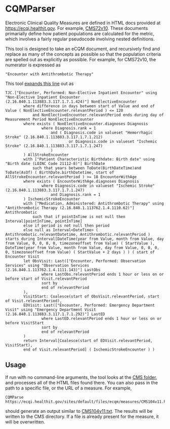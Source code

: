 # CQMParser

Electronic Clinical Quality Measures are defined in HTML docs provided at https://ecqi.healthit.gov.  For example,
[CMS72v10](https://ecqi.healthit.gov/sites/default/files/ecqm/measures/CMS72v10.html).
These documents primarially define how patient populations are calculated for the metric, which involves a fairly regular pseudocode involving nested definitions.

This tool is designed to take an eCQM document, and recursively find and replace as many of the concepts as possible so that the population criteria are spelled out as explicitly as possible.  For example, for CMS72v10, the numerator is expressed as 

	"Encounter with Antithrombotic Therapy"

This tool [expands this line](https://github.com/schallot/CQMParser/blob/master/CMS/CMS72v10.txt) out as

	TJC.["Encounter, Performed: Non-Elective Inpatient Encounter" using "Non-Elective Inpatient Encounter (2.16.840.1.113883.3.117.1.7.1.424)"] NonElectiveEncounter
			where difference in days between start of Value and end of Value ( NonElectiveEncounter.relevantPeriod ) <= 120
				and NonElectiveEncounter.relevantPeriod ends during day of Measurement Period NonElectiveEncounter
			where exists ( NonElectiveEncounter.diagnoses Diagnosis
					where Diagnosis.rank = 1
						and ( Diagnosis.code in valueset "Hemorrhagic Stroke" (2.16.840.1.113883.3.117.1.7.1.212)
								or Diagnosis.code in valueset "Ischemic Stroke" (2.16.840.1.113883.3.117.1.7.1.247)
						)
			) AllStrokeEncounter
			with ["Patient Characteristic Birthdate: Birth date" using "Birth date (LOINC Code 21112-8)"] BirthDate
				such that years between ToDate(BirthDateTime)and ToDate(AsOf) ( BirthDate.birthDatetime, start of AllStrokeEncounter.relevantPeriod ) >= 18 EncounterWithAge
			where exists ( EncounterWithAge.diagnoses Diagnosis
					where Diagnosis.code in valueset "Ischemic Stroke" (2.16.840.1.113883.3.117.1.7.1.247)
						and Diagnosis.rank = 1
			) IschemicStrokeEncounter
			with ["Medication, Administered: Antithrombotic Therapy" using "Antithrombotic Therapy (2.16.840.1.113762.1.4.1110.62)"] Antithrombotic
				such that if pointInTime is not null then Interval[pointInTime, pointInTime]
			else if period is not null then period 
			else null as Interval<DateTime> ( Antithrombotic.relevantDatetime, Antithrombotic.relevantPeriod ) starts during Interval[DateTime(year from Value, month from Value, day from Value, 0, 0, 0, 0, timezoneoffset from Value) ( StartValue ), DateTime(year from Value, month from Value, day from Value, 0, 0, 0, 0, timezoneoffset from Value) ( StartValue + 2 days ) ) ( start of Encounter Visit
			let ObsVisit: Last(["Encounter, Performed: Observation Services" using "Observation Services (2.16.840.1.113762.1.4.1111.143)"] LastObs
					where LastObs.relevantPeriod ends 1 hour or less on or before start of Visit.relevantPeriod
					sort by 
					end of relevantPeriod
			),
			VisitStart: Coalesce(start of ObsVisit.relevantPeriod, start of Visit.relevantPeriod),
			EDVisit: Last(["Encounter, Performed: Emergency Department Visit" using "Emergency Department Visit (2.16.840.1.113883.3.117.1.7.1.292)"] LastED
					where LastED.relevantPeriod ends 1 hour or less on or before VisitStart
					sort by 
					end of relevantPeriod
			)
			return Interval[Coalesce(start of EDVisit.relevantPeriod, VisitStart), 
			end of Visit.relevantPeriod] ( IschemicStrokeEncounter ) )

## Usage
If run with no command-line arguments, the tool looks at the [CMS folder](https://github.com/schallot/CQMParser/tree/master/CMS), and processes all of the HTML files found there.  You can also pass in the path to a specific file, or the URL of a measure.  For example,

	CQMParse https://ecqi.healthit.gov/sites/default/files/ecqm/measures/CMS104v11.html
	
should generate an output similar to [CMS104v11.txt](https://github.com/schallot/CQMParser/blob/master/CMS/CMS104v11.txt).  The results will be written to the CMS directory.  If a file is already present for the measure, it will be overwritten.
